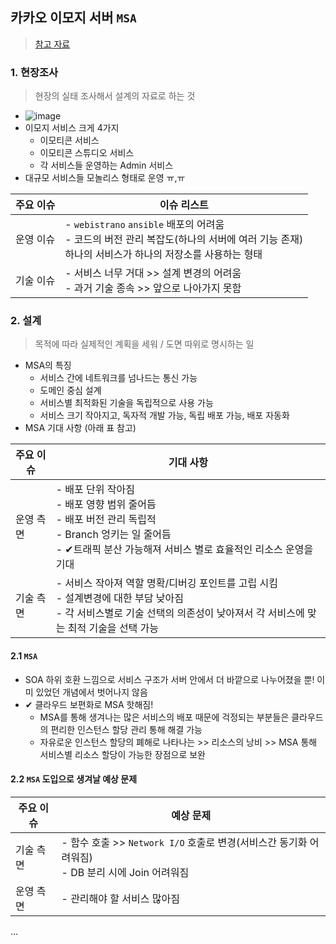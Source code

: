## 카카오 이모지 서버 `MSA`
> [참고 자료](https://tech.kakao.com/2021/09/14/msa/)

### 1. 현장조사
> 현장의 실태 조사해서 설계의 자료로 하는 것
- ![image](https://user-images.githubusercontent.com/61215550/177711972-0f745119-0797-4034-82d3-43fb48870272.png)
- 이모지 서비스 크게 4가지 
  - 이모티콘 서비스
  - 이모티콘 스튜디오 서비스
  - 각 서비스들 운영하는 Admin 서비스
- 대규모 서비스들 모놀리스 형태로 운영 ㅠ,ㅠ


|주요 이슈|이슈 리스트|
|-----------|------------|
|운영 이슈|- `webistrano` `ansible` 배포의 어려움<br>- 코드의 버전 관리 복잡도(하나의 서버에 여러 기능 존재)<br>하나의 서비스가 하나의 저장소를 사용하는 형태|
|기술 이슈|- 서비스 너무 거대 >> 설계 변경의 어려움<br>- 과거 기술 종속 >> 앞으로 나아가지 못함|


### 2. 설계
> 목적에 따라 실제적인 계획을 세워 / 도면 따위로 명시하는 일
- MSA의 특징
  - 서비스 간에 네트워크를 넘나드는 통신 가능
  - 도메인 중심 설계
  - 서비스별 최적화된 기술을 독립적으로 사용 가능
  - 서비스 크기 작아지고, 독자적 개발 가능, 독립 배포 가능, 배포 자동화
- MSA 기대 사항 (아래 표 참고)

|주요 이슈|기대 사항|
|----------|---------------------------|
|운영 측면|- 배포 단위 작아짐<BR>- 배포 영향 범위 줄어듬<BR>- 배포 버전 관리 독립적<BR>- Branch 엉키는 일 줄어듬<br>- ✔트래픽 분산 가능해져 서비스 별로 효율적인 리소스 운영을 기대|
|기술 측면|- 서비스 작아져 역할 명확/디버깅 포인트를 고립 시킴<BR>- 설계변경에 대한 부담 낮아짐<BR>- 각 서비스별로 기술 선택의 의존성이 낮아져서 각 서비스에 맞는 최적 기술을 선택 가능|
  
#### 2.1 `MSA`
- SOA 하위 호환 느낌으로 서비스 구조가 서버 안에서 더 바깥으로 나누어졌을 뿐! 이미 있었던 개념에서 벗어나지 않음
- ✔ 클라우드 보편화로 MSA 핫해짐!
  - MSA를 통해 생겨나는 많은 서비스의 배포 때문에 걱정되는 부분들은 클라우드의 편리한 인스턴스 할당 관리 통해 해결 가능
  - 자유로운 인스턴스 할당의 폐해로 나타나는 >> 리소스의 낭비 >> MSA 통해 서비스별 리소스 할당이 가능한 장점으로 보완
#### 2.2 `MSA` 도입으로 생겨날 예상 문제
|주요 이슈|예상 문제|
|----------|-----------------------|
|기술 측면|- 함수 호출 >> `Network I/O` 호출로 변경(서비스간 동기화 어려워짐)<br>- DB 분리 시에 Join 어려워짐|
|운영 측면|- 관리해야 할 서비스 많아짐|
  
...
